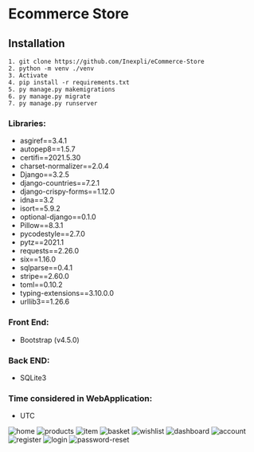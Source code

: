 # Ecommerce Store

## Installation

```
1. git clone https://github.com/Inexpli/eCommerce-Store
2. python -m venv ./venv
3. Activate
4. pip install -r requirements.txt
5. py manage.py makemigrations
6. py manage.py migrate
7. py manage.py runserver
```

### Libraries:
 - asgiref==3.4.1
 - autopep8==1.5.7
 - certifi==2021.5.30
 - charset-normalizer==2.0.4
 - Django==3.2.5
 - django-countries==7.2.1
 - django-crispy-forms==1.12.0
 - idna==3.2
 - isort==5.9.2
 - optional-django==0.1.0
 - Pillow==8.3.1
 - pycodestyle==2.7.0
 - pytz==2021.1
 - requests==2.26.0
 - six==1.16.0
 - sqlparse==0.4.1
 - stripe==2.60.0
 - toml==0.10.2
 - typing-extensions==3.10.0.0
 - urllib3==1.26.6

### Front End:
 - Bootstrap (v4.5.0)
### Back END:
 - SQLite3

### Time considered in WebApplication: 
 - UTC
 
![home](https://user-images.githubusercontent.com/61479966/136077739-72ccc2b6-3e9c-4323-9de5-d448a52f5a38.png)
![products](https://user-images.githubusercontent.com/61479966/136082175-b633cab9-3923-41c1-828b-6a6fc55576fa.png)
![item](https://user-images.githubusercontent.com/61479966/136077931-abc1da41-30f8-454b-956c-a89b0774488b.png)
![basket](https://user-images.githubusercontent.com/61479966/136078026-318c816b-954c-4186-83b7-989b29ce5da4.png)
![wishlist](https://user-images.githubusercontent.com/61479966/136082086-e5b30452-6db5-4c1c-8917-ddae0920ad34.png)
![dashboard](https://user-images.githubusercontent.com/61479966/136082268-25b8e4a2-d917-4ffe-8ece-518d7aec60c1.png)
![account](https://user-images.githubusercontent.com/61479966/136082484-f0f6553a-d441-4939-b356-db4d8062b13c.png)
![register](https://user-images.githubusercontent.com/61479966/136082592-1fcbbfd3-abac-4069-b491-2d573f90d7ce.png)
![login](https://user-images.githubusercontent.com/61479966/136082595-85121d91-3b31-4a5d-94e7-dd0f84ba3fc6.png)
![password-reset](https://user-images.githubusercontent.com/61479966/136082661-ba371e12-f885-4e6e-9c61-1567cfdb1b2e.png)


